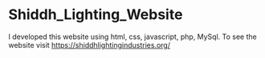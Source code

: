 # Shiddh_Lighting_Website
I developed this website using html, css, javascript, php, MySql. To see the website visit https://shiddhlightingindustries.org/
